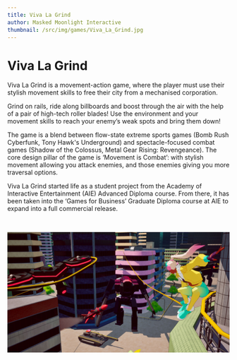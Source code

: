 ```yaml
---
title: Viva La Grind
author: Masked Moonlight Interactive
thumbnail: /src/img/games/Viva_La_Grind.jpg
---
```


# Viva La Grind

Viva La Grind is a movement-action game, where the player must use their stylish movement skills to free their city from a mechanised corporation.

Grind on rails, ride along billboards and boost through the air with the help of a pair of high-tech roller blades! Use the environment and your movement skills to reach your enemy’s weak spots and bring them down!

The game is a blend between flow-state extreme sports games (Bomb Rush Cyberfunk, Tony Hawk's Underground) and spectacle-focused combat games (Shadow of the Colossus, Metal Gear Rising: Revengeance). The core design pillar of the game is ‘Movement is Combat’: with stylish movement allowing you attack enemies, and those enemies giving you more traversal options.  

Viva La Grind started life as a student project from the Academy of Interactive Entertainment (AIE) Advanced Diploma course. From there, it has been taken into the ‘Games for Business’ Graduate Diploma course at AIE to expand into a full commercial release.

<br>

![Viva La Grind](/src/img/games/Viva_La_Grind.jpg)